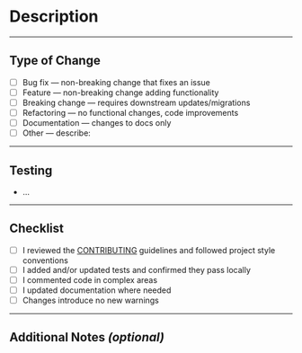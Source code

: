 # Description
<!-- What changed, why, and how it fixes the issue. Link issues with `Fixes #<number>`. -->  

---

## Type of Change
<!-- Please check the one that applies to this PR using "x". -->
- [ ] Bug fix — non-breaking change that fixes an issue
- [ ] Feature — non-breaking change adding functionality
- [ ] Breaking change — requires downstream updates/migrations
- [ ] Refactoring — no functional changes, code improvements
- [ ] Documentation — changes to docs only
- [ ] Other — describe:

---

## Testing
<!-- Steps for reviewers to verify changes. Include environment/setup if needed. -->  
* ...

---

## Checklist
<!-- Please check all that apply to this PR using "x". -->
- [ ] I reviewed the [CONTRIBUTING](./CONTRIBUTING.md) guidelines and followed project style conventions
- [ ] I added and/or updated tests and confirmed they pass locally
- [ ] I commented code in complex areas
- [ ] I updated documentation where needed
- [ ] Changes introduce no new warnings

---

## Additional Notes *(optional)*
<!-- Any extra info for reviewers --> 
